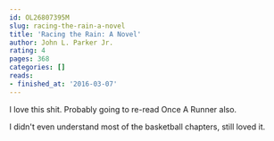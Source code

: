 ```yaml
---
id: OL26807395M
slug: racing-the-rain-a-novel
title: 'Racing the Rain: A Novel'
author: John L. Parker Jr.
rating: 4
pages: 368
categories: []
reads:
- finished_at: '2016-03-07'
---
```

I love this shit. Probably going to re-read Once A Runner also.

I didn't even understand most of the basketball chapters, still loved it.
